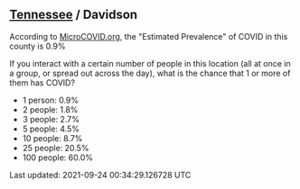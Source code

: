 
## [Tennessee](/united-states/tennessee) / Davidson

According to [MicroCOVID.org](http://microcovid.org),
the "Estimated Prevalence" of COVID in this county is 0.9%

If you interact with a certain number of people in this location
(all at once in a group, or spread out across the day), what is the chance that
1 or more of them has COVID?

- 1 person: 0.9%
- 2 people: 1.8%
- 3 people: 2.7%
- 5 people: 4.5%
- 10 people: 8.7%
- 25 people: 20.5%
- 100 people: 60.0%

Last updated: 2021-09-24 00:34:29.126728 UTC

